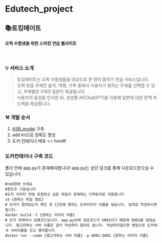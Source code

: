 # Edutech_project

## 📚토킹메이트
#### 오픽 수험생을 위한 스피킹 연습 웹사이트
<br>

### 💡 서비스 소개
> 토킹메이트는 오픽 수험생들을 대상으로 한 영어 말하기 연습 서비스입니다. <br>
> 오픽 빈출 주제인 음식, 여행, 가족 중에서 사용자가 원하는 주제를 선택할 수 있고, 주제별로 3개의 질문이 제공됩니다. <br>
> 사용자의 음성을 인식한 뒤, 생성형 AI(ChatGPT)를 이용해 답변에 대한 문맥 피드백을 제공합니다.
### ⚒ 개발 순서
1. [ASR_model](https://github.com/pongjin/ASR_flask_api) 구축
2. add lm으로 정확도 향상
3. 도커 컨테이너 배포 << here❗❗

### 도커컨테이너 구축 코드
폴더 안에 app.py가 존재해야합니다! app.py는 상단 링크를 통해 다운로드받으실 수 있습니다.
```
#cmd창에 쓰세요
#윈도우 기준입니다
#도커 이미지 안에 포함하고 싶은 파일이 존재하는 디렉토리로 이동합니다
cd {원하는 파일 경로}
# 도커가 깔려있는지 확인 후 {}안에 원하는 도커이미지 이름을 넣습니다. 임의로 작성하시면 됩니다.
docker build -t {원하는 이미지 이름}
# 도커 컨테이너 실행코드입니다. app.py안에 성공코드가 5001이기 때문에 5001을 넣었습니다. 열고자하는 서버 이름은 굳이 작성하지 않아도 됩니다. 작성하지않으면 랜덤으로 도커에서 서버이름을 짓고 열어줍니다
docker run --name {열고자하는 서버 이름} -p 8001:5001 {원하는 이미지 이름} 
```
